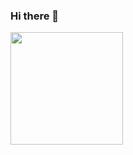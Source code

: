 ### Hi there 👋
<!--- ![visitors](https://visitor-badge.glitch.me/badge?page_id=page.id) -->
<img height="180em" src="https://github-readme-stats.vercel.app/api?username=brian-santeliz&show_icons=true&hide_border=true&&count_private=true&include_all_commits=true" />
<!---
Here are some ideas to get you started:

- 🔭 I’m currently working on ...
- 🌱 I’m currently learning ...
- 👯 I’m looking to collaborate on ...
- 🤔 I’m looking for help with ...
- 💬 Ask me about ...
- 📫 How to reach me: ...
- 😄 Pronouns: ...
- ⚡ Fun fact: ...

-->
